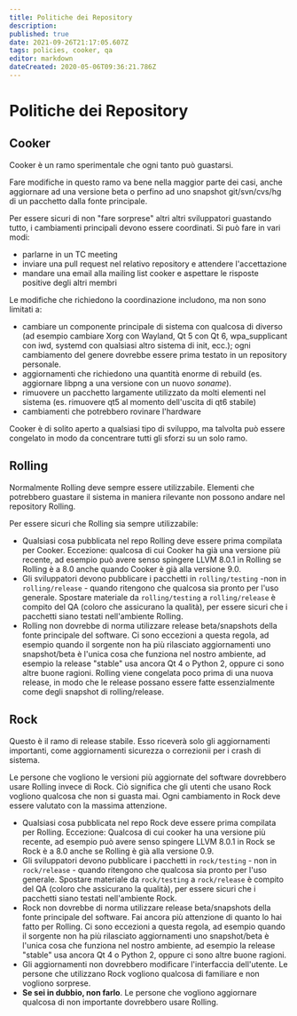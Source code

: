 ```yaml
---
title: Politiche dei Repository
description: 
published: true
date: 2021-09-26T21:17:05.607Z
tags: policies, cooker, qa
editor: markdown
dateCreated: 2020-05-06T09:36:21.786Z
---
```


# Politiche dei Repository

## Cooker
Cooker è un ramo sperimentale che ogni tanto può guastarsi.

Fare modifiche in questo ramo va bene nella maggior parte dei casi, anche aggiornare ad una versione beta o perfino ad uno snapshot git/svn/cvs/hg di un pacchetto dalla fonte principale.

Per essere sicuri di non "fare sorprese" altri altri sviluppatori guastando tutto, i cambiamenti principali devono essere coordinati. Si può fare in vari modi:
- parlarne in un TC meeting
- inviare una pull request nel relativo repository e attendere l'accettazione
- mandare una email alla mailing list cooker e aspettare le risposte positive degli altri membri

Le modifiche che richiedono la coordinazione includono, ma non sono limitati a:
- cambiare un componente principale di sistema con qualcosa di diverso (ad esempio cambiare Xorg con Wayland, Qt 5 con Qt 6, wpa_supplicant con iwd, systemd con qualsiasi altro sistema di init, ecc.); ogni cambiamento del genere dovrebbe essere prima testato in un repository personale.
- aggiornamenti che richiedono una quantità enorme di rebuild (es. aggiornare libpng a una versione con un nuovo *soname*).
- rimuovere un pacchetto largamente utilizzato da molti elementi nel sistema (es. rimuovere qt5 al momento dell'uscita di qt6 stabile)
- cambiamenti che potrebbero rovinare l'hardware

Cooker è di solito aperto a qualsiasi tipo di sviluppo, ma talvolta può essere congelato in modo da concentrare tutti gli sforzi su un solo ramo.

## Rolling
Normalmente Rolling deve sempre essere utilizzabile. Elementi che potrebbero guastare il sistema in maniera rilevante non possono andare nel repository Rolling.

Per essere sicuri che Rolling sia sempre utilizzabile:
- Qualsiasi cosa pubblicata nel repo Rolling deve essere prima compilata per Cooker.
Eccezione: qualcosa di cui Cooker ha già una versione più recente, ad esempio può avere senso spingere LLVM 8.0.1 in Rolling se Rolling è a 8.0 anche quando Cooker è già alla versione 9.0.
- Gli sviluppatori devono pubblicare i pacchetti in `rolling/testing` -non in `rolling/release` - quando ritengono che qualcosa sia pronto per l'uso generale. Spostare materiale da `rolling/testing` a `rolling/release` è compito del QA (coloro che assicurano la qualità), per essere sicuri che i pacchetti siano testati nell'ambiente Rolling.
- Rolling non dovrebbe di norma utilizzare release beta/snapshots della fonte principale del software. Ci sono eccezioni a questa regola, ad esempio quando il sorgente non ha più rilasciato aggiornamenti uno snapshot/beta è l'unica cosa che funziona nel nostro ambiente, ad esempio la release "stable" usa ancora Qt 4 o Python 2, oppure ci sono altre buone ragioni.
Rolling viene congelata poco prima di una nuova release, in modo che le release possano essere fatte essenzialmente come degli snapshot di rolling/release.

## Rock
Questo è il ramo di release stabile. Esso riceverà solo gli aggiornamenti importanti, come aggiornamenti sicurezza o correzionii per i crash di sistema.

Le persone che vogliono le versioni più aggiornate del software dovrebbero usare Rolling invece di Rock.
Ciò significa che gli utenti che usano Rock vogliono qualcosa che non si guasta mai. Ogni cambiamento in Rock deve essere valutato con la massima attenzione.
- Qualsiasi cosa pubblicata nel repo Rock deve essere prima compilata per Rolling.
Eccezione: Qualcosa di cui cooker ha una versione più recente, ad esempio può avere senso spingere LLVM 8.0.1 in Rock se Rock è a 8.0 anche se Rolling è già alla versione 0.9.
- Gli sviluppatori devono pubblicare i pacchetti in `rock/testing` - non in `rock/release` - quando ritengono che qualcosa sia pronto per l'uso generale. Spostare materiale da `rock/testing` a `rock/release` è compito del QA (coloro che assicurano la qualità), per essere sicuri che i pacchetti siano testati nell'ambiente Rock.
- Rock non dovrebbe di norma utilizzare release beta/snapshots della fonte principale del software. Fai ancora più attenzione di quanto lo hai fatto per Rolling. Ci sono eccezioni a questa regola, ad esempio quando il sorgente non ha più rilasciato aggiornamenti uno snapshot/beta è l'unica cosa che funziona nel nostro ambiente, ad esempio la release "stable" usa ancora Qt 4 o Python 2, oppure ci sono altre buone ragioni.
- Gli aggiornamenti non dovrebbero modificare l'interfaccia dell'utente. Le persone che utilizzano Rock vogliono qualcosa di familiare e non vogliono sorprese.
- **Se sei in dubbio, non farlo**. Le persone che vogliono aggiornare qualcosa di non importante dovrebbero usare Rolling.



